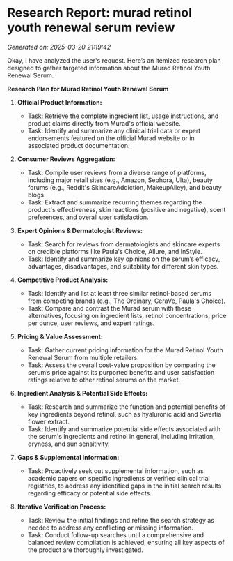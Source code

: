 # Research Report: murad retinol youth renewal serum review

*Generated on: 2025-03-20 21:19:42*

Okay, I have analyzed the user's request. Here’s an itemized research plan designed to gather targeted information about the Murad Retinol Youth Renewal Serum.

**Research Plan for Murad Retinol Youth Renewal Serum**

1.  **Official Product Information:**
    *   Task: Retrieve the complete ingredient list, usage instructions, and product claims directly from Murad's official website.
    *   Task: Identify and summarize any clinical trial data or expert endorsements featured on the official Murad website or in associated product documentation.

2.  **Consumer Reviews Aggregation:**
    *   Task: Compile user reviews from a diverse range of platforms, including major retail sites (e.g., Amazon, Sephora, Ulta), beauty forums (e.g., Reddit's SkincareAddiction, MakeupAlley), and beauty blogs.
    *   Task: Extract and summarize recurring themes regarding the product's effectiveness, skin reactions (positive and negative), scent preferences, and overall user satisfaction.

3.  **Expert Opinions & Dermatologist Reviews:**
    *   Task: Search for reviews from dermatologists and skincare experts on credible platforms like Paula's Choice, Allure, and InStyle.
    *   Task: Identify and summarize key opinions on the serum’s efficacy, advantages, disadvantages, and suitability for different skin types.

4.  **Competitive Product Analysis:**
    *   Task: Identify and list at least three similar retinol-based serums from competing brands (e.g., The Ordinary, CeraVe, Paula's Choice).
    *   Task: Compare and contrast the Murad serum with these alternatives, focusing on ingredient lists, retinol concentrations, price per ounce, user reviews, and expert ratings.

5.  **Pricing & Value Assessment:**
    *   Task: Gather current pricing information for the Murad Retinol Youth Renewal Serum from multiple retailers.
    *   Task: Assess the overall cost-value proposition by comparing the serum’s price against its purported benefits and user satisfaction ratings relative to other retinol serums on the market.

6.  **Ingredient Analysis & Potential Side Effects:**
    *   Task: Research and summarize the function and potential benefits of key ingredients beyond retinol, such as hyaluronic acid and Swertia flower extract.
    *   Task: Identify and summarize potential side effects associated with the serum's ingredients and retinol in general, including irritation, dryness, and sun sensitivity.

7.  **Gaps & Supplemental Information:**
    *   Task: Proactively seek out supplemental information, such as academic papers on specific ingredients or verified clinical trial registries, to address any identified gaps in the initial search results regarding efficacy or potential side effects.

8.  **Iterative Verification Process:**
    *   Task: Review the initial findings and refine the search strategy as needed to address any conflicting or missing information.
    *   Task: Conduct follow-up searches until a comprehensive and balanced review compilation is achieved, ensuring all key aspects of the product are thoroughly investigated.
